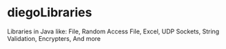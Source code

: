 # diegoLibraries
Libraries in Java like:
File,
Random Access File,
Excel,
UDP Sockets,
String Validation,
Encrypters,
And more
